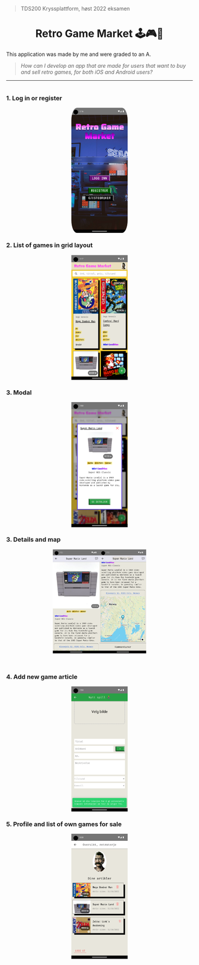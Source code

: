 > TDS200 Kryssplattform, høst 2022 eksamen
<h1 align="center">
Retro Game Market 🕹️🎮🎰
</h1>

This application was made by me and were graded to an A.

> _How can I develop an app that are made for users that want to buy and sell retro games, for both iOS and Android users?_

---

<div style="display: flex; flex-direction: column; flex-wrap: wrap; width: 100%; gap: 30px">
  <div>
    <h3>1. Log in or register</h3>
    <div style="display: flex; flex-direction: row; justify-content: center">
      <img style="width: 30%; border-radius: 10%;" alt="authentication start" src="/public/assets/readme-images/auth.png"/>
    </div>
  </div>
  <div>
		<h3>2. List of games in grid layout</h3>
    <div style="display: flex; flex-direction: row; justify-content: center">
      <img style="width: 30%" alt="games listing" src="/public/assets/readme-images/gridlayout.png"/>
    </div>
  </div>
  <div>
    <h3>3. Modal</h3>
    <div style="display: flex; flex-direction: row; justify-content: center">
      <img style="width: 30%" alt="intro modal1" src="/public/assets/readme-images/article-modal.png"/>
		</div>
	</div>
  <div>
    <h3>3. Details and map</h3>
    <div style="display: flex; flex-direction: row; justify-content: center">
      <img style="width: 25%" alt="intro modal1" src="/public/assets/readme-images/detail1.png"/>
      <img style="width: 25%" alt="intro modal1" src="/public/assets/readme-images/detail2.png"/>
		</div>
	</div>
	<div>
    <h3>4. Add new game article</h3>
    <div style="display: flex; flex-direction: row; justify-content: center">
      <img style="width: 30%" alt="intro modal1" src="/public/assets/readme-images/add-new-article.png"/>
		</div>
	</div>
	<div>
    <h3>5. Profile and list of own games for sale</h3>
    <div style="display: flex; flex-direction: row; justify-content: center">
      <img style="width: 30%" alt="intro modal1" src="/public/assets/readme-images/user.png"/>
		</div>
	</div>
</div>






















